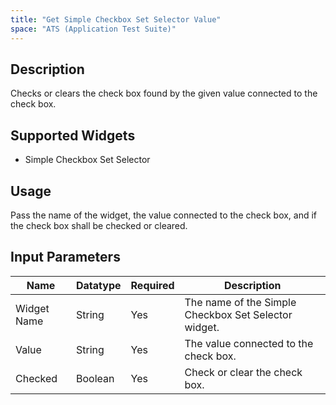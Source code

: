 ```yaml
---
title: "Get Simple Checkbox Set Selector Value"
space: "ATS (Application Test Suite)"
---
```

## Description

Checks or clears the check box found by the given value connected to the check box.

## Supported Widgets

+ Simple Checkbox Set Selector

## Usage

Pass the name of the widget, the value connected to the check box, and if the check box shall be checked or cleared.

## Input Parameters

Name | Datatype | Required | Description
---- | -------- | -------- | ---------------
Widget Name | String | Yes | The name of the Simple Checkbox Set Selector widget.
Value | String | Yes | The value connected to the check box.
Checked | Boolean | Yes | Check or clear the check box.
